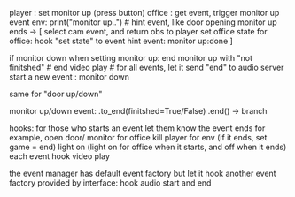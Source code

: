 player : set monitor up (press button)
office : get event, trigger monitor up event
env: print("monitor up..") # hint event, like door opening
monitor up ends -> [
	select cam event, and return obs to player
	set office state
	for office: hook "set state" to event
	hint event: monitor up:done
]


if monitor down when setting monitor up:
	end monitor up with "not finitshed"
	# end video play
	# for all events, let it send "end" to audio server
	start a new event : monitor down

same for "door up/down"

monitor up/down event:
	.to_end(finitshed=True/False)
	.end() -> branch

hooks:
for those who starts an event
	let them know the event ends
	for example,
		open door/ monitor for office
		kill player for env (if it ends, set game = end)
		light on (light on for office when it starts, and off when it ends)
	each event hook video play

the event manager has default event factory
but let it hook another event factory provided by interface:
	hook audio start and end 



